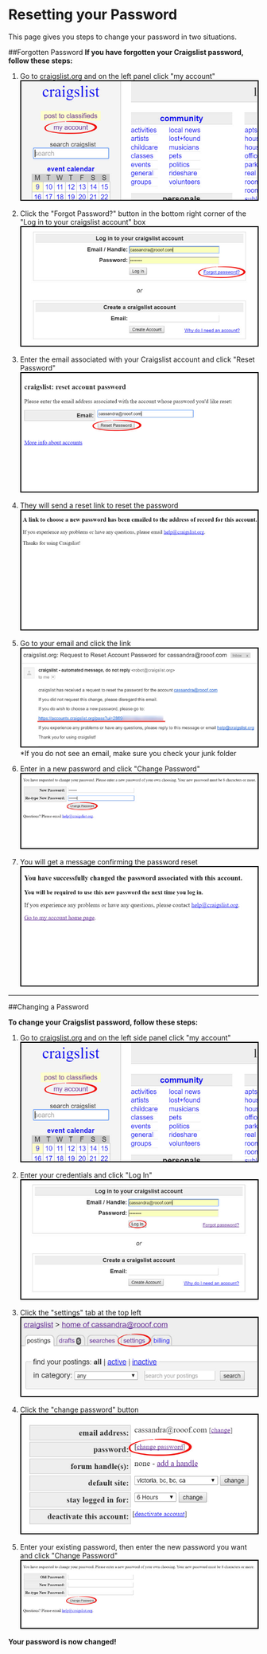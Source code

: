 # Resetting your Password

This page gives you steps to change your password in two situations.


##Forgotten Password
**If you have forgotten your Craigslist password, follow these steps:**

1. Go to [craigslist.org](craigslist.org) and on the left panel click "my account"
![](password1.jpg)

2. Click the "Forgot Password?" button in the bottom right corner of the "Log in to your craigslist account" box
![](password2.jpg)

3. Enter the email associated with your Craigslist account and click "Reset Password"
![](password3.jpg)

4. They will send a reset link to reset the password
![](password4.jpg)

5. Go to your email and click the link
![](password5.jpg)<br>
*If you do not see an email, make sure you check your junk folder

6. Enter in a new password and click "Change Password"
![](password6.jpg)

7. You will get a message confirming the password reset
![](password7.jpg)

---

##Changing a Password

**To change your Craigslist password, follow these steps:**
1. Go to [craigslist.org](craigslist.org) and on the left side panel click "my account"
![](password1.jpg)

2. Enter your credentials and click "Log In"
![](password8.jpg)

3. Click the "settings" tab at the top left
![](password9.jpg)

4. Click the  "change password" button
![](password10.jpg)

5. Enter your existing password, then enter the new password you want and click "Change Password"
![](password11.jpg)

**Your password is now changed!**
